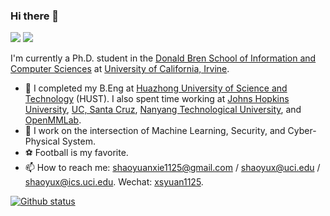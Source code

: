 ### Hi there 👋

[![](https://img.shields.io/badge/🌐%20%20%20Homepage-red??&style=flat-square)](https://daniel-xsy.github.io/)
[![](https://img.shields.io/badge/Google%20Scholar-%234285F4.svg?&style=flat-square&logo=google-scholar&logoColor=white)](https://scholar.google.com/citations?hl=zh-CN&user=s1m55YoAAAAJ)

I'm currently a Ph.D. student in the [Donald Bren School of Information and Computer Sciences](https://ics.uci.edu) at [University of California, Irvine](https://uci.edu).

- 🔬 I completed my B.Eng at [Huazhong University of Science and Technology](https://www.hust.edu.cn) (HUST). I also spent time working at [Johns Hopkins University](https://ccvl.jhu.edu), [UC, Santa Cruz](https://ucsc-vlaa.github.io), [Nanyang Technological University](https://www.ntu.edu.sg), and [OpenMMLab](https://openmmlab.com).
- 🔭 I work on the intersection of Machine Learning, Security, and Cyber-Physical System.
- ⚽ Football is my favorite.
- 📫 How to reach me: shaoyuanxie1125@gmail.com / shaoyux@uci.edu / shaoyux@ics.uci.edu. Wechat: [xsyuan1125]().


[![Github status](https://github-readme-stats.vercel.app/api?username=Daniel-xsy)]()
